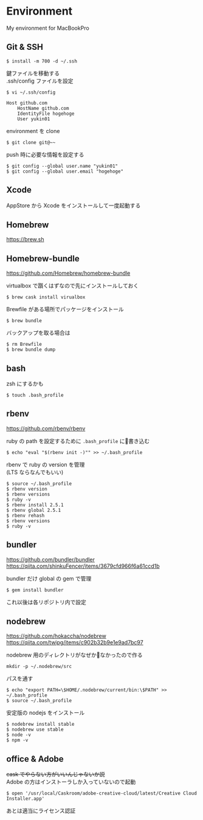 # Environment
My environment for MacBookPro

## Git & SSH

```
$ install -m 700 -d ~/.ssh
```

鍵ファイルを移動する  
.ssh/config ファイルを設定

```
$ vi ~/.ssh/config
```

```
Host github.com
    HostName github.com
    IdentityFile hogehoge
    User yukin01
```

environment を clone

```
$ git clone git@~~
```

push 時に必要な情報を設定する

```
$ git config --global user.name "yukin01"
$ git config --global user.email "hogehoge"
```

## Xcode

AppStore から Xcode をインストールして一度起動する

## Homebrew

https://brew.sh

## Homebrew-bundle

https://github.com/Homebrew/homebrew-bundle

virtualbox で躓くはずなので先にインストールしておく

```
$ brew cask install virualbox
```

Brewfile がある場所でパッケージをインストール

```
$ brew bundle
```

バックアップを取る場合は

```
$ rm Brewfile
$ brew bundle dump
```

## bash

zsh にするかも

```
$ touch .bash_profile
```

## rbenv

https://github.com/rbenv/rbenv

ruby の path を設定するために `.bash_profile` に書き込む

```
$ echo "eval "$(rbenv init -)"" >> ~/.bash_profile
```

rbenv で ruby の version を管理  
(LTS ならなんでもいい)

```
$ source ~/.bash_profile
$ rbenv version
$ rbenv versions
$ ruby -v
$ rbenv install 2.5.1
$ rbenv global 2.5.1
$ rbenv rehash
$ rbenv versions
$ ruby -v
```

## bundler

https://github.com/bundler/bundler
https://qiita.com/shinkuFencer/items/3679cfd966f6a61ccd1b

bundler だけ global の gem で管理

```
$ gem install bundler
```

これ以後は各リポジトリ内で設定

## nodebrew

https://github.com/hokaccha/nodebrew
https://qiita.com/twipg/items/c902b32b9e1e9ad7bc97

nodebrew 用のディレクトリがなぜかなかったので作る

```
mkdir -p ~/.nodebrew/src
```

パスを通す

```
$ echo "export PATH=\$HOME/.nodebrew/current/bin:\$PATH" >> ~/.bash_profile
$ source ~/.bash_profile
```

安定版の nodejs をインストール

```
$ nodebrew install stable
$ nodebrew use stable
$ node -v
$ npm -v
```

## office & Adobe

~~cask でやらない方がいいんじゃないか説~~  
Adobe の方はインストーラしか入っていないので起動

```
$ open '/usr/local/Caskroom/adobe-creative-cloud/latest/Creative Cloud Installer.app'
```

あとは適当にライセンス認証
